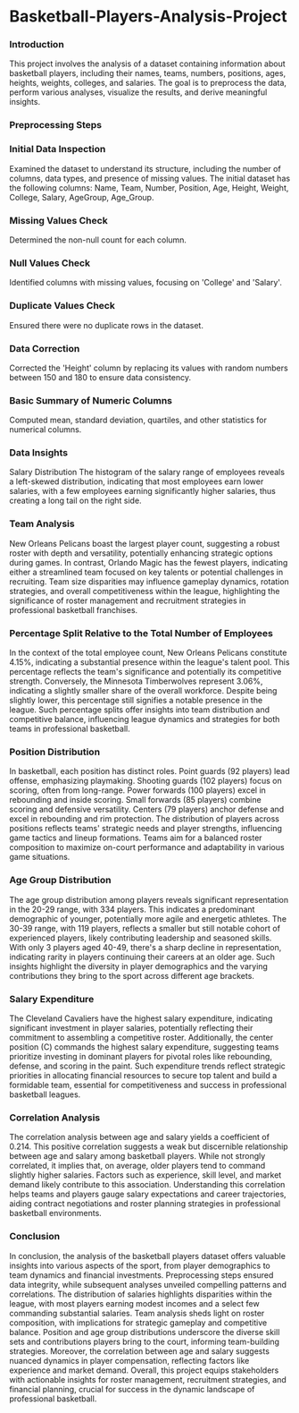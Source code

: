 # Basketball-Players-Analysis-Project
### Introduction
This project involves the analysis of a dataset containing information about basketball players, including their names, teams, numbers, positions, ages, heights, weights, colleges, and salaries. The goal is to preprocess the data, perform various analyses, visualize the results, and derive meaningful insights.

### Preprocessing Steps

### Initial Data Inspection
Examined the dataset to understand its structure, including the number of columns, data types, and presence of missing values. The initial dataset has the following columns: Name, Team, Number, Position, Age, Height, Weight, College, Salary, AgeGroup, Age_Group.

### Missing Values Check
Determined the non-null count for each column.

### Null Values Check
Identified columns with missing values, focusing on 'College' and 'Salary'.

### Duplicate Values Check
Ensured there were no duplicate rows in the dataset.

### Data Correction
Corrected the 'Height' column by replacing its values with random numbers between 150 and 180 to ensure data consistency.

### Basic Summary of Numeric Columns
Computed mean, standard deviation, quartiles, and other statistics for numerical columns.

### Data Insights
Salary Distribution
The histogram of the salary range of employees reveals a left-skewed distribution, indicating that most employees earn lower salaries, with a few employees earning significantly higher salaries, thus creating a long tail on the right side.

### Team Analysis
New Orleans Pelicans boast the largest player count, suggesting a robust roster with depth and versatility, potentially enhancing strategic options during games. In contrast, Orlando Magic has the fewest players, indicating either a streamlined team focused on key talents or potential challenges in recruiting. Team size disparities may influence gameplay dynamics, rotation strategies, and overall competitiveness within the league, highlighting the significance of roster management and recruitment strategies in professional basketball franchises.

### Percentage Split Relative to the Total Number of Employees
In the context of the total employee count, New Orleans Pelicans constitute 4.15%, indicating a substantial presence within the league's talent pool. This percentage reflects the team's significance and potentially its competitive strength. Conversely, the Minnesota Timberwolves represent 3.06%, indicating a slightly smaller share of the overall workforce. Despite being slightly lower, this percentage still signifies a notable presence in the league. Such percentage splits offer insights into team distribution and competitive balance, influencing league dynamics and strategies for both teams in professional basketball.

### Position Distribution
In basketball, each position has distinct roles. Point guards (92 players) lead offense, emphasizing playmaking. Shooting guards (102 players) focus on scoring, often from long-range. Power forwards (100 players) excel in rebounding and inside scoring. Small forwards (85 players) combine scoring and defensive versatility. Centers (79 players) anchor defense and excel in rebounding and rim protection. The distribution of players across positions reflects teams' strategic needs and player strengths, influencing game tactics and lineup formations. Teams aim for a balanced roster composition to maximize on-court performance and adaptability in various game situations.

### Age Group Distribution
The age group distribution among players reveals significant representation in the 20-29 range, with 334 players. This indicates a predominant demographic of younger, potentially more agile and energetic athletes. The 30-39 range, with 119 players, reflects a smaller but still notable cohort of experienced players, likely contributing leadership and seasoned skills. With only 3 players aged 40-49, there's a sharp decline in representation, indicating rarity in players continuing their careers at an older age. Such insights highlight the diversity in player demographics and the varying contributions they bring to the sport across different age brackets.

### Salary Expenditure
The Cleveland Cavaliers have the highest salary expenditure, indicating significant investment in player salaries, potentially reflecting their commitment to assembling a competitive roster. Additionally, the center position (C) commands the highest salary expenditure, suggesting teams prioritize investing in dominant players for pivotal roles like rebounding, defense, and scoring in the paint. Such expenditure trends reflect strategic priorities in allocating financial resources to secure top talent and build a formidable team, essential for competitiveness and success in professional basketball leagues.

### Correlation Analysis
The correlation analysis between age and salary yields a coefficient of 0.214. This positive correlation suggests a weak but discernible relationship between age and salary among basketball players. While not strongly correlated, it implies that, on average, older players tend to command slightly higher salaries. Factors such as experience, skill level, and market demand likely contribute to this association. Understanding this correlation helps teams and players gauge salary expectations and career trajectories, aiding contract negotiations and roster planning strategies in professional basketball environments.

### Conclusion
In conclusion, the analysis of the basketball players dataset offers valuable insights into various aspects of the sport, from player demographics to team dynamics and financial investments. Preprocessing steps ensured data integrity, while subsequent analyses unveiled compelling patterns and correlations. The distribution of salaries highlights disparities within the league, with most players earning modest incomes and a select few commanding substantial salaries. Team analysis sheds light on roster composition, with implications for strategic gameplay and competitive balance. Position and age group distributions underscore the diverse skill sets and contributions players bring to the court, informing team-building strategies. Moreover, the correlation between age and salary suggests nuanced dynamics in player compensation, reflecting factors like experience and market demand. Overall, this project equips stakeholders with actionable insights for roster management, recruitment strategies, and financial planning, crucial for success in the dynamic landscape of professional basketball.

